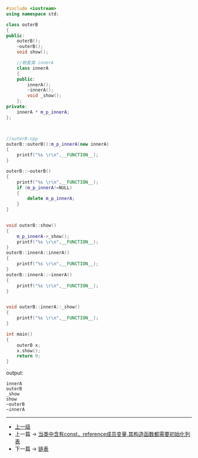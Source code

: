 <!-- c++ 内部类 -->

```c++
#include <iostream>
using namespace std;

class outerB
{
public:
    outerB();
    ~outerB();
    void show();

    //嵌套类 innerA
    class innerA
    {
    public:
        innerA();
        ~innerA();
        void _show();
    };
private:
    innerA * m_p_innerA;
};



//outerB.cpp
outerB::outerB():m_p_innerA(new innerA)
{
    printf("%s \r\n",__FUNCTION__);
}

outerB::~outerB()
{
    printf("%s \r\n",__FUNCTION__);
    if (m_p_innerA!=NULL)
    {
        delete m_p_innerA;
    }
}


void outerB::show()
{
    m_p_innerA->_show();
    printf("%s \r\n",__FUNCTION__);
}
outerB::innerA::innerA()
{
    printf("%s \r\n",__FUNCTION__);
}
outerB::innerA::~innerA()
{
    printf("%s \r\n",__FUNCTION__);
}


void outerB::innerA::_show()
{
    printf("%s \r\n",__FUNCTION__);
}

int main()
{
    outerB x;
    x.show();
    return 0;
}

```

output:
```
innerA
outerB
_show
show
~outerB
~innerA
```
---
- [上一级](README.md)
- 上一篇 -> [当类中含有const，reference成员变量,其构造函数都需要初始化列表](initalization_list.md)
- 下一篇 -> [链表](linkList.md)
